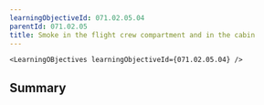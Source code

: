 ```yaml
---
learningObjectiveId: 071.02.05.04
parentId: 071.02.05
title: Smoke in the flight crew compartment and in the cabin
---
```


```tsx eval
<LearningOBjectives learningObjectiveId={071.02.05.04} />
```

## Summary
